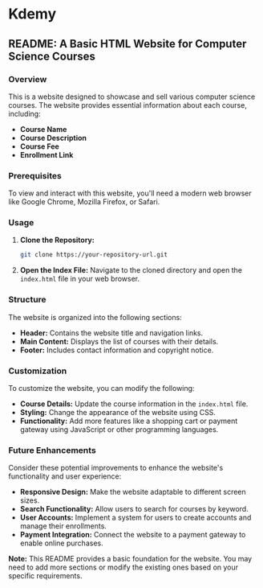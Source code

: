 # Kdemy

## **README: A Basic HTML Website for Computer Science Courses**

### **Overview**
This is a website designed to showcase and sell various computer science courses. The website provides essential information about each course, including:

* **Course Name**
* **Course Description**
* **Course Fee**
* **Enrollment Link**

### **Prerequisites**
To view and interact with this website, you'll need a modern web browser like Google Chrome, Mozilla Firefox, or Safari.

### **Usage**
1. **Clone the Repository:**
   ```bash
   git clone https://your-repository-url.git
   ```
2. **Open the Index File:**
   Navigate to the cloned directory and open the `index.html` file in your web browser.

### **Structure**
The website is organized into the following sections:

* **Header:** Contains the website title and navigation links.
* **Main Content:** Displays the list of courses with their details.
* **Footer:** Includes contact information and copyright notice.

### **Customization**
To customize the website, you can modify the following:

* **Course Details:** Update the course information in the `index.html` file.
* **Styling:** Change the appearance of the website using CSS.
* **Functionality:** Add more features like a shopping cart or payment gateway using JavaScript or other programming languages.

### **Future Enhancements**
Consider these potential improvements to enhance the website's functionality and user experience:

* **Responsive Design:** Make the website adaptable to different screen sizes.
* **Search Functionality:** Allow users to search for courses by keyword.
* **User Accounts:** Implement a system for users to create accounts and manage their enrollments.
* **Payment Integration:** Connect the website to a payment gateway to enable online purchases.

**Note:** This README provides a basic foundation for the website. You may need to add more sections or modify the existing ones based on your specific requirements.
